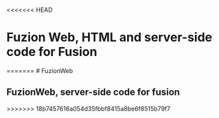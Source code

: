 <<<<<<< HEAD
<h1>Fuzion Web, HTML and server-side code for Fusion</h1>
=======
# FuzionWeb
<h2>FuzionWeb, server-side code for fusion</h2>
>>>>>>> 18b7457616a054d35fbbf8415a8be6f8515b79f7
